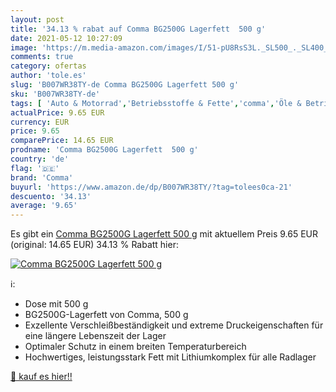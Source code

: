 ```yaml
---
layout: post
title: '34.13 % rabat auf Comma BG2500G Lagerfett  500 g'
date: 2021-05-12 10:27:09
image: 'https://m.media-amazon.com/images/I/51-pU8RsS3L._SL500_._SL400_.jpg'
comments: true
category: ofertas
author: 'tole.es'
slug: 'B007WR38TY-de Comma BG2500G Lagerfett 500 g'
sku: 'B007WR38TY-de'
tags: [ 'Auto & Motorrad','Betriebsstoffe & Fette','comma','Öle & Betriebsstoffe', ]
actualPrice: 9.65 EUR
currency: EUR
price: 9.65
comparePrice: 14.65 EUR
prodname: 'Comma BG2500G Lagerfett  500 g'
country: 'de'
flag: '🇩🇪'
brand: 'Comma'
buyurl: 'https://www.amazon.de/dp/B007WR38TY/?tag=tolees0ca-21'
descuento: '34.13'
average: '9.65'
---
```


Es gibt ein [Comma BG2500G Lagerfett  500 g](https://www.amazon.de/dp/B007WR38TY/?tag=tolees0ca-21) mit aktuellem Preis 9.65 EUR (original: 14.65 EUR) 34.13 % Rabatt hier:

[![Comma BG2500G Lagerfett  500 g](https://m.media-amazon.com/images/I/51-pU8RsS3L._SL500_._SL400_.jpg)](https://www.amazon.de/dp/B007WR38TY/?tag=tolees0ca-21)

ℹ️:

- Dose mit 500 g
- BG2500G-Lagerfett von Comma, 500 g
- Exzellente Verschleißbeständigkeit und extreme Druckeigenschaften für eine längere Lebenszeit der Lager
- Optimaler Schutz in einem breiten Temperaturbereich
- Hochwertiges, leistungsstark Fett mit Lithiumkomplex für alle Radlager

[🛒 kauf es hier!!](https://www.amazon.de/dp/B007WR38TY/?tag=tolees0ca-21)
